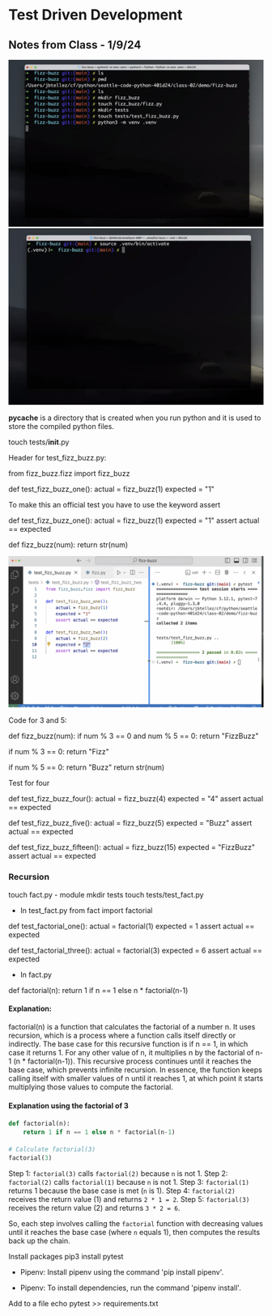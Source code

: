 # Test Driven Development 

## Notes from Class - 1/9/24

![setup](fizz/fizzbuzzterminal.png)
![setup](fizz/fizzbuzzterminal2.png)

__pycache__ is a directory that is created when you run python and it is used to store the compiled python files.

touch tests/__init__.py

Header for test_fizz_buzz.py:

from fizz_buzz.fizz import fizz_buzz


def test_fizz_buzz_one():
  actual = fizz_buzz(1)
  expected = "1"

To make this an official test you have to use the keyword assert

def test_fizz_buzz_one():
  actual = fizz_buzz(1)
  expected = "1"
  assert actual == expected

def fizz_buzz(num):
  return str(num)

![tests](fizz/fizzbuzztest.png)

Code for 3 and 5:

def fizz_buzz(num):
  if num % 3 == 0 and num % 5 == 0:
    return "FizzBuzz"

  if num % 3 == 0:
    return "Fizz"

  if num % 5 == 0:
    return "Buzz"
  return str(num)

Test for four

def test_fizz_buzz_four():
  actual = fizz_buzz(4)
  expected = "4"
  assert actual == expected

def test_fizz_buzz_five():
  actual = fizz_buzz(5)
  expected = "Buzz"
  assert actual == expected

def test_fizz_buzz_fifteen():
  actual = fizz_buzz(15)
  expected = "FizzBuzz"
  assert actual == expected

### Recursion

touch fact.py - module
mkdir tests
touch tests/test_fact.py

- In test_fact.py
from fact import factorial

def test_factorial_one():
  actual = factorial(1)
  expected = 1
  assert actual == expected

def test_factorial_three():
  actual = factorial(3)
  expected = 6 
  assert actual == expected

- In fact.py

def factorial(n):
  return 1 if n == 1 else n * factorial(n-1)


#### Explanation:

factorial(n) is a function that calculates the factorial of a number n.
It uses recursion, which is a process where a function calls itself directly or indirectly.
The base case for this recursive function is if n == 1, in which case it returns 1.
For any other value of n, it multiplies n by the factorial of n-1 (n * factorial(n-1)).
This recursive process continues until it reaches the base case, which prevents infinite recursion.
In essence, the function keeps calling itself with smaller values of n until it reaches 1, at which point it starts multiplying those values to compute the factorial.



#### Explanation using the factorial of 3


```python
def factorial(n):
    return 1 if n == 1 else n * factorial(n-1)

# Calculate factorial(3)
factorial(3)
```

Step 1: `factorial(3)` calls `factorial(2)` because `n` is not 1.
Step 2: `factorial(2)` calls `factorial(1)` because `n` is not 1.
Step 3: `factorial(1)` returns 1 because the base case is met (`n` is 1).
Step 4: `factorial(2)` receives the return value (1) and returns `2 * 1 = 2`.
Step 5: `factorial(3)` receives the return value (2) and returns `3 * 2 = 6`.

So, each step involves calling the `factorial` function with decreasing values until it reaches the base case (where `n` equals 1), then computes the results back up the chain.

Install packages
pip3 install pytest


- Pipenv: Install pipenv using the command 'pip install pipenv'.

- Pipenv: To install dependencies, run the command 'pipenv install'.

Add to a file 
echo pytest >> requirements.txt